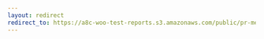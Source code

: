 ```yaml
---
layout: redirect
redirect_to: https://a8c-woo-test-reports.s3.amazonaws.com/public/pr-merge/40046/api/index.html
---
```


